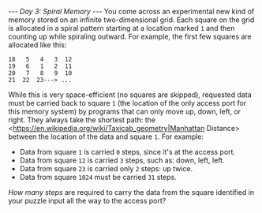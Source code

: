 *--- Day 3: Spiral Memory ---*
You come across an experimental new kind of memory stored on an infinite two-dimensional grid.
Each square on the grid is allocated in a spiral pattern starting at a location marked `1` and then counting up while spiraling outward. For example, the first few squares are allocated like this:
```17  16  15  14  13
18   5   4   3  12
19   6   1   2  11
20   7   8   9  10
21  22  23---> ...
```
While this is very space-efficient (no squares are skipped), requested data must be carried back to square `1` (the location of the only access port for this memory system) by programs that can only move up, down, left, or right. They always take the shortest path: the <https://en.wikipedia.org/wiki/Taxicab_geometry|Manhattan Distance> between the location of the data and square `1`.
For example:

- Data from square `1` is carried `0` steps, since it's at the access port.
- Data from square `12` is carried `3` steps, such as: down, left, left.
- Data from square `23` is carried only `2` steps: up twice.
- Data from square `1024` must be carried `31` steps.

*How many steps* are required to carry the data from the square identified in your puzzle input all the way to the access port?
